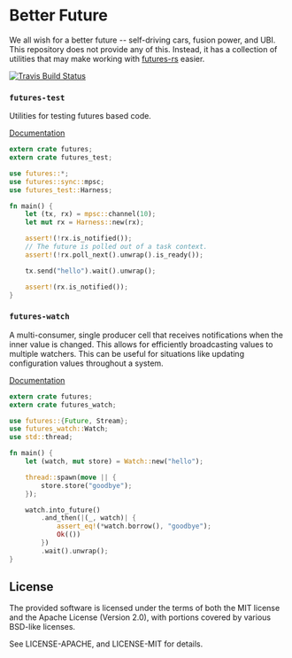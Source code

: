 # Better Future

We all wish for a better future -- self-driving cars, fusion power, and UBI.
This repository does not provide any of this. Instead, it has a collection of
utilities that may make working with [futures-rs](http://github.com/alexcrichton/futures-rs)
easier.

[![Travis Build Status](https://travis-ci.org/carllerche/better-future.svg?branch=master)](https://travis-ci.org/carllerche/better-future)

### `futures-test`

Utilities for testing futures based code.

[Documentation](https://carllerche.github.io/better-future/futures_test/)

```rust
extern crate futures;
extern crate futures_test;

use futures::*;
use futures::sync::mpsc;
use futures_test::Harness;

fn main() {
    let (tx, rx) = mpsc::channel(10);
    let mut rx = Harness::new(rx);

    assert!(!rx.is_notified());
    // The future is polled out of a task context.
    assert!(!rx.poll_next().unwrap().is_ready());

    tx.send("hello").wait().unwrap();

    assert!(rx.is_notified());
}
```

### `futures-watch`

A multi-consumer, single producer cell that receives notifications when the
inner value is changed. This allows for efficiently broadcasting values to
multiple watchers. This can be useful for situations like updating configuration
values throughout a system.

[Documentation](https://carllerche.github.io/better-future/futures_watch/)

```rust
extern crate futures;
extern crate futures_watch;

use futures::{Future, Stream};
use futures_watch::Watch;
use std::thread;

fn main() {
    let (watch, mut store) = Watch::new("hello");

    thread::spawn(move || {
        store.store("goodbye");
    });

    watch.into_future()
        .and_then(|(_, watch)| {
            assert_eq!(*watch.borrow(), "goodbye");
            Ok(())
        })
        .wait().unwrap();
}
```

## License

The provided software is licensed under the terms of both the MIT license and
the Apache License (Version 2.0), with portions covered by various BSD-like
licenses.

See LICENSE-APACHE, and LICENSE-MIT for details.
